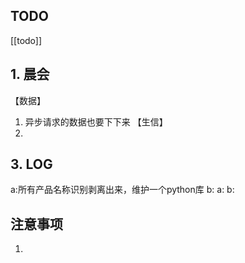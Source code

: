 ## TODO
[[todo]]


## 1. 晨会
【数据】
1. 异步请求的数据也要下下来
【生信】
1. 





## 3. LOG
a:所有产品名称识别剥离出来，维护一个python库
b:
a:
b:



## 注意事项
1. 








